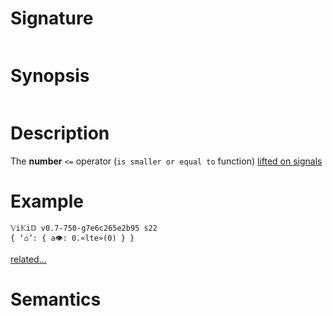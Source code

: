 # Signature
```vikid-signature
```

# Synopsis
```vikid-synopsis
```

# Description
The __number__ `<=` operator (`is smaller or equal to` function) [lifted on signals](/refman/concepts/pure_functions)

# Example
```vikid-script
𝕍i𝕂i𝔻 v0.7-750-g7e6c265e2b95 s22
{ ‘⌂’: { a👁: 0.«lte»(0) } }
```


[related...](https://en.wikipedia.org/wiki/Inequality_(mathematics))

# Semantics
